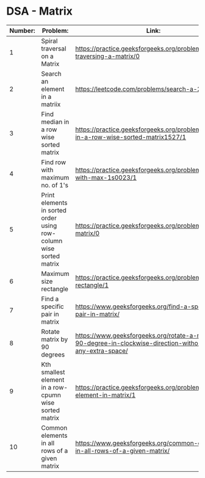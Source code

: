 # DSA - Matrix

| Number: | Problem:                                                           | Link:                                                                                                            |
| ------- | ------------------------------------------------------------------ | ---------------------------------------------------------------------------------------------------------------- |
| 1       | Spiral traversal on a Matrix                                       | https://practice.geeksforgeeks.org/problems/spirally-traversing-a-matrix/0                                       |
| 2       | Search an element in a matriix                                     | https://leetcode.com/problems/search-a-2d-matrix/                                                                |
| 3       | Find median in a row wise sorted matrix                            | https://practice.geeksforgeeks.org/problems/median-in-a-row-wise-sorted-matrix1527/1                             |
| 4       | Find row with maximum no. of 1's                                   | https://practice.geeksforgeeks.org/problems/row-with-max-1s0023/1                                                |
| 5       | Print elements in sorted order using row-column wise sorted matrix | https://practice.geeksforgeeks.org/problems/sorted-matrix/0                                                      |
| 6       | Maximum size rectangle                                             | https://practice.geeksforgeeks.org/problems/max-rectangle/1                                                      |
| 7       | Find a specific pair in matrix                                     | https://www.geeksforgeeks.org/find-a-specific-pair-in-matrix/                                                    |
| 8       | Rotate matrix by 90 degrees                                        | https://www.geeksforgeeks.org/rotate-a-matrix-by-90-degree-in-clockwise-direction-without-using-any-extra-space/ |
| 9       | Kth smallest element in a row-cpumn wise sorted matrix             | https://practice.geeksforgeeks.org/problems/kth-element-in-matrix/1                                              |
| 10      | Common elements in all rows of a given matrix                      | https://www.geeksforgeeks.org/common-elements-in-all-rows-of-a-given-matrix/                                     |
